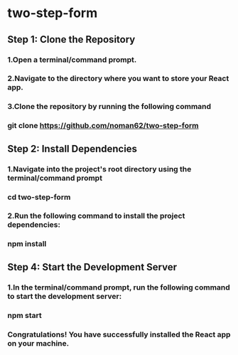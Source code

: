 # two-step-form

## Step 1: Clone the Repository
### 1.Open a terminal/command prompt.
### 2.Navigate to the directory where you want to store your React app.
### 3.Clone the repository by running the following command
###  git clone https://github.com/noman62/two-step-form

## Step 2: Install Dependencies
### 1.Navigate into the project's root directory using the terminal/command prompt
### cd two-step-form
### 2.Run the following command to install the project dependencies:
### npm install

## Step 4: Start the Development Server
### 1.In the terminal/command prompt, run the following command to start the development server:
### npm start
### Congratulations! You have successfully installed the React app on your machine.
